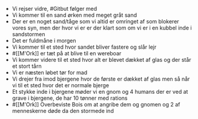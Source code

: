 - Vi rejser vidre, #Gitbut følger med
- Vi kommer til en sand ørken med meget gråt sand
- Der er en noget sand/tåge som vi altid er omringet af som blokerer vores syn, men der hvor vi er er der klart som om vi er i en kubbel inde i sandstormen
- Det er fuldmåne i morgen
- Vi kommer til et sted hvor sandet bliver fastere og slår lejr
- #[[M'Ork]] er tæt på at blive til en wereboar
- Vi kommer videre til et sted hvor alt er blevet dækket af glas og der står et stort tårn
- Vi er næsten løbet tør for mad
- Vi drejer fra imod bjergene hvor de første er dækket af glas men så når vi til et sted hvor det er normale bjerge
- Et stykke inde i bjergene møder vi en gnom og 4 humans der er ved at grave i bjergene, de har 10 tønner med rations
- #[[M'Ork]] Overbeviste Bois om at angribe dem og gnomen og 2 af menneskerne døde da den stormede ind